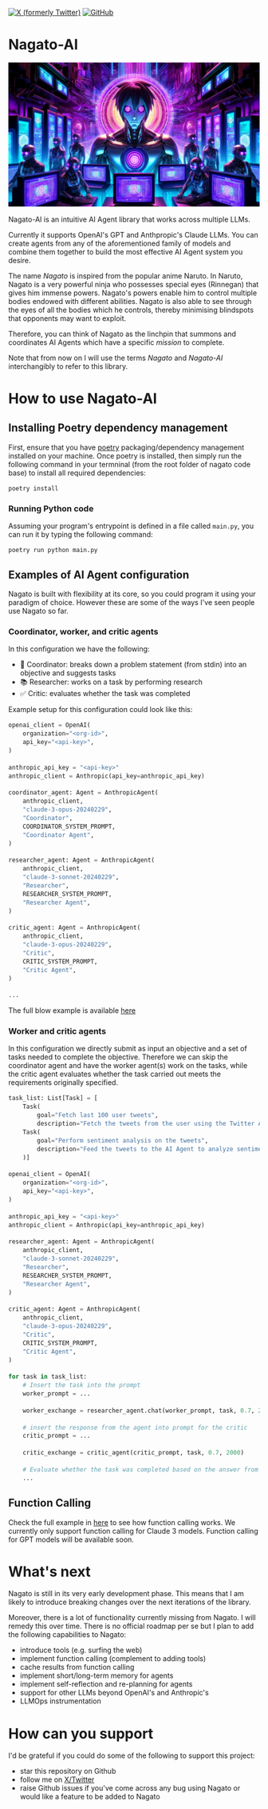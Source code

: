 [![X (formerly Twitter)](https://img.shields.io/twitter/follow/Ed_Forson?style=social)](https://twitter.com/Ed_Forson)
[![GitHub](https://img.shields.io/github/followers/kenshiro-o?label=Follow&style=social)](https://github.com/kenshiro-o)

# Nagato-AI

![Official Nagato AI Poster](docs/assets/Official_Nagato_AI_Poster.webp)


Nagato-AI is an intuitive AI Agent library that works across multiple LLMs.

Currently it supports OpenAI's GPT and Anthpropic's Claude LLMs. You can create agents from any of the aforementioned family of models and combine them together to build the most effective AI Agent system you desire.

The name _Nagato_ is inspired from the popular anime Naruto. In Naruto, Nagato is a very powerful ninja who possesses special eyes (Rinnegan) that gives him immense powers.
Nagato's powers enable him to control multiple bodies endowed with different abilities. Nagato is also able to see through the eyes of all the bodies which he controls, thereby minimising blindspots that opponents may want to exploit.

Therefore, you can think of Nagato as the linchpin that summons and coordinates AI Agents which have a specific _mission_ to complete.

Note that from now on I will use the terms _Nagato_ and *Nagato-AI* interchangibly to refer to this library.

# How to use Nagato-AI

## Installing Poetry dependency management

First, ensure that you have [poetry](https://python-poetry.org/) packaging/dependency management installed on your machine.
Once poetry is installed, then simply run the following command in your termninal (from the root folder of nagato code base) to install all required dependencies:

```
poetry install
```

### Running Python code

Assuming your program's entrypoint is defined in a file called `main.py`, you can run it by typing the following command:

```
poetry run python main.py
```

## Examples of AI Agent configuration

Nagato is built with flexibility at its core, so you could program it using your paradigm of choice. However these are some of the ways I've seen people use Nagato so far.

### Coordinator, worker, and critic agents

In this configuration we have the following:

* 🎯 Coordinator: breaks down a problem statement (from stdin) into an objective and suggests tasks
* 📚 Researcher: works on a task by performing research
* ✅ Critic: evaluates whether the task was completed

Example setup for this configuration could look like this:

```python
openai_client = OpenAI(
    organization="<org-id>",
    api_key="<api-key>",
)

anthropic_api_key = "<api-key>"
anthropic_client = Anthropic(api_key=anthropic_api_key)

coordinator_agent: Agent = AnthropicAgent(
    anthropic_client,
    "claude-3-opus-20240229",
    "Coordinator",
    COORDINATOR_SYSTEM_PROMPT,
    "Coordinator Agent",
)

researcher_agent: Agent = AnthropicAgent(
    anthropic_client,
    "claude-3-sonnet-20240229",
    "Researcher",
    RESEARCHER_SYSTEM_PROMPT,
    "Researcher Agent",
)

critic_agent: Agent = AnthropicAgent(
    anthropic_client,
    "claude-3-opus-20240229",
    "Critic",
    CRITIC_SYSTEM_PROMPT,
    "Critic Agent",
)

...
```

The full blow example is available [here](docs/examples/coordinator_researcher_critic.py)

### Worker and critic agents

In this configuration we directly submit as input an objective and a set of tasks needed to complete the objective.
Therefore we can skip the coordinator agent and have the worker agent(s) work on the tasks, while the critic agent evaluates whether the task carried out meets the requirements originally specified.


```python
task_list: List[Task] = [
    Task(
        goal="Fetch last 100 user tweets",
        description="Fetch the tweets from the user using the Twitter API. Limit the number of tweets fetched to 100 only."),
    Task(
        goal="Perform sentiment analysis on the tweets",
        description="Feed the tweets to the AI Agent to analyze sentiment per overall sentiment acoss tweets. Range of values for sentiment can be: Positive, Negative, or Neutral"
    )]

openai_client = OpenAI(
    organization="<org-id>",
    api_key="<api-key>",
)

anthropic_api_key = "<api-key>"
anthropic_client = Anthropic(api_key=anthropic_api_key)

researcher_agent: Agent = AnthropicAgent(
    anthropic_client,
    "claude-3-sonnet-20240229",
    "Researcher",
    RESEARCHER_SYSTEM_PROMPT,
    "Researcher Agent",
)

critic_agent: Agent = AnthropicAgent(
    anthropic_client,
    "claude-3-opus-20240229",
    "Critic",
    CRITIC_SYSTEM_PROMPT,
    "Critic Agent",
)

for task in task_list:
    # Insert the task into the prompt
    worker_prompt = ...

    worker_exchange = researcher_agent.chat(worker_prompt, task, 0.7, 2000)

    # insert the response from the agent into prompt for the critic
    critic_prompt = ...

    critic_exchange = critic_agent(critic_prompt, task, 0.7, 2000)

    # Evaluate whether the task was completed based on the answer from the critic agent
    ...
```

## Function Calling

Check the full example in [here](docs/examples/coordinator_researcher_critic.py) to see how function calling works.
We currently only support function calling for Claude 3 models. Function calling for GPT models will be available soon.

# What's next

Nagato is still in its very early development phase. This means that I am likely to introduce breaking changes over the next iterations of the library.

Moreover, there is a lot of functionality currently missing from Nagato. I will remedy this over time. There is no official roadmap per se but I plan to add the following capabilities to Nagato:

* introduce tools (e.g. surfing the web)
* implement function calling (complement to adding tools)
* cache results from function calling
* implement short/long-term memory for agents
* implement self-reflection and re-planning for agents
* support for other LLMs beyond OpenAI's and Anthropic's
* LLMOps instrumentation

# How can you support

I'd be grateful if you could do some of the following to support this project:

* star this repository on Github
* follow me on [X/Twitter](https://twitter.com/Ed_Forson)
* raise Github issues if you've come across any bug using Nagato or would like a feature to be added to Nagato
